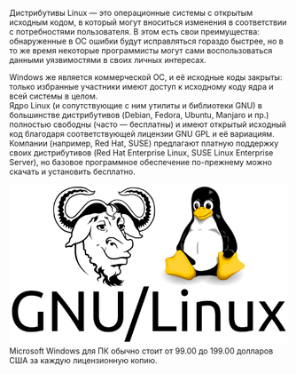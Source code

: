 Дистрибутивы Linux — это операционные системы с открытым исходным кодом, в который могут вноситься изменения в соответствии с потребностями пользователя. В этом есть свои преимущества: обнаруженные в ОС ошибки будут исправляться гораздо быстрее, но в то же время некоторые программисты могут сами воспользоваться данными уязвимостями в своих личных интересах.


Windows же является коммерческой ОС, и её исходные коды закрыты: только избранные участники имеют доступ к исходному коду ядра и всей системы в целом.  
Ядро Linux (и сопутствующие с ним утилиты и библиотеки GNU) в большинстве дистрибутивов (Debian, Fedora, Ubuntu, Manjaro и пр.) полностью свободны (часто — бесплатны) и имеют открытый исходный код благодаря соответствующей лицензии GNU GPL и её вариациям. Компании (например, Red Hat, SUSE) предлагают платную поддержку своих дистрибутивов (Red Hat Enterprise Linux, SUSE Linux Enterprise Server), но базовое программное обеспечение по-прежнему можно скачать и установить бесплатно.


![image19.png](../images/iskhodnyi-kod-i-litsienziia_1.png)  
Microsoft Windows для ПК обычно стоит от 99.00 до 199.00 долларов США за каждую лицензионную копию. 

